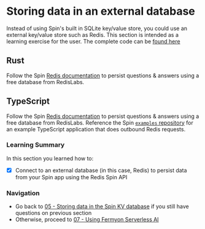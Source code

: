 # Storing data in an external database

Instead of using Spin's built in SQLite key/value store, you could use an external key/value store such as Redis. This section is intended as a learning exercise for the user. The complete code can be [found here](https://github.com/fermyon/workshops/tree/main/spin/apps/06-external-db)

## Rust

Follow the Spin [Redis documentation](https://developer.fermyon.com/cloud/data-redis.md#redis) to persist questions & answers using a free database from RedisLabs.

## TypeScript

Follow the Spin [Redis documentation](https://developer.fermyon.com/cloud/data-redis.md#redis) to persist questions & answers using a free database from RedisLabs. Reference the Spin [`examples` repository](https://github.com/fermyon/spin-js-sdk/tree/main/examples/typescript/outbound_redis) for an example TypeScript application that does outbound Redis requests.

### Learning Summary

In this section you learned how to:

- [x] Connect to an external database (in this case, Redis) to persist data from your Spin app using the Redis Spin API

### Navigation

- Go back to [05 - Storing data in the Spin KV database](05-spin-kv.md) if you still have questions on previous section
- Otherwise, proceed to [07 - Using Fermyon Serverless AI](07-fermyon-ai.md)
